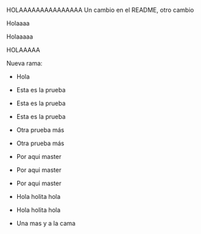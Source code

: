 HOLAAAAAAAAAAAAAAA
Un cambio en el README, otro cambio

Holaaaa


Holaaaaa

HOLAAAAA

Nueva rama:

- Hola

- Esta es la prueba
- Esta es la prueba
- Esta es la prueba
- Otra prueba más
- Otra prueba más
- Por aqui master
- Por aqui master
- Por aqui master
- Hola holita hola
- Hola holita hola
- Una mas y a la cama